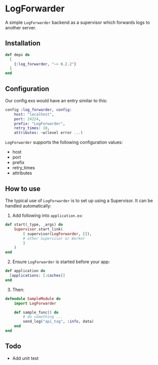   LogForwarder
=================

A simple `LogForwarder` backend as a supervisor which forwards logs to another server.

## Installation

```elixir
def deps do
  [
    {:log_forwarder, "~> 0.2.2"}
  ]
end
```

## Configuration

Our config.exs would have an entry similar to this:

```elixir
config :log_forwarder, config:
    host: "localhost",
    port: 24224,
    prefix: "LogForwarder",
    retry_times: 10,
    attributes: ~w(level error ...)
```

`LogForwarder` supports the following configuration values:

* host
* port
* prefix
* retry_times
* attributes

## How to use

The typical use of `LogForwarder` is to set up using a Supervisor. It can be handled automatically:
1. Add following into `application.ex`:

```elixir
def start(_type, _args) do
    Supervisor.start_link(
        [ supervisor(LogForwarder, []),
        # other Supervisor or Worker
        ]
    )
end
```

2. Ensure `LogForwarder` is started before your app:
```elixir
def application do
  [applications: [:cachex]]
end
```

3. Then:
```elixir
defmodule SampleModule do
    import LogForwarder

    def sample_func() do
        # do something ...
        send_log("api_tag", :info, data)
    end
end

```

## Todo
- Add unit test
